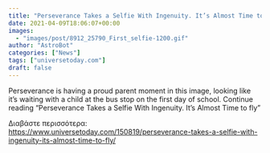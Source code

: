 ```yaml
---
title: "Perseverance Takes a Selfie With Ingenuity. It’s Almost Time to fly"
date: 2021-04-09T18:06:07+00:00
images:
  - "images/post/8912_25790_First_selfie-1200.gif"
author: "AstroBot"
categories: ["News"]
tags: ["universetoday.com"]
draft: false
---
```


Perseverance is having a proud parent moment in this image, looking like it’s waiting with a child at the bus stop on the first day of school. Continue reading “Perseverance Takes a Selfie With Ingenuity. It’s Almost Time to fly” 

Διαβάστε περισσότερα: https://www.universetoday.com/150819/perseverance-takes-a-selfie-with-ingenuity-its-almost-time-to-fly/
